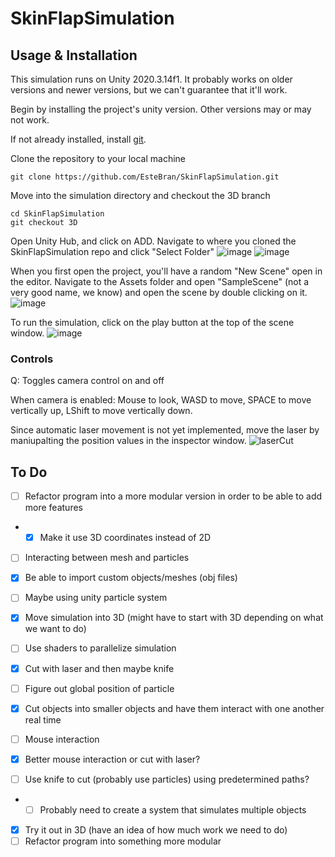 # SkinFlapSimulation

## Usage & Installation
This simulation runs on Unity 2020.3.14f1. It probably works on older versions and newer versions, but we can't guarantee that it'll work.

Begin by installing the project's unity version. Other versions may or may not work.

If not already installed, install [git](https://git-scm.com/).

Clone the repository to your local machine
```
git clone https://github.com/EsteBran/SkinFlapSimulation.git
```
Move into the simulation directory and checkout the 3D branch

```
cd SkinFlapSimulation
git checkout 3D
```
Open Unity Hub, and click on ADD. Navigate to where you cloned the SkinFlapSimulation repo and click "Select Folder"
![image](https://user-images.githubusercontent.com/15898988/131772190-01be6238-1f5d-4000-a60c-424fe7fd16eb.png)
![image](https://user-images.githubusercontent.com/15898988/131772224-c79fb23d-2508-4263-b46b-30ac90df032f.png)


When you first open the project, you'll have a random "New Scene" open in the editor. Navigate to the Assets folder and open "SampleScene" (not a very good name, we know) and open the scene by double clicking on it.
![image](https://user-images.githubusercontent.com/15898988/131772377-8c19aff6-284b-46e1-9b68-62cb468f238c.png)

To run the simulation, click on the play button at the top of the scene window. 
![image](https://user-images.githubusercontent.com/15898988/131772453-c29725d0-8f31-4067-a893-d2058504ebde.png)

### Controls
Q: Toggles camera control on and off

When camera is enabled: Mouse to look, WASD to move, SPACE to move vertically up, LShift to move vertically down.

Since automatic laser movement is not yet implemented, move the laser by maniupalting the position values in the inspector window.
![laserCut](https://user-images.githubusercontent.com/15898988/131772926-dbe607ff-c949-45a7-a9e7-45c9430b53aa.gif)


## To Do

- [ ] Refactor program into a more modular version in order to be able to add more features
- - [x] Make it use 3D coordinates instead of 2D
- [ ] Interacting between mesh and particles
- [x] Be able to import custom objects/meshes (obj files)
- [ ] Maybe using unity particle system
- [x] Move simulation into 3D (might have to start with 3D depending on what we want to do)
- [ ] Use shaders to parallelize simulation
- [x] Cut with laser and then maybe knife
- [ ] Figure out global position of particle
- [x] Cut objects into smaller objects and have them interact with one another real time 
- [ ] Mouse interaction

- [x] Better mouse interaction or cut with laser?
- [ ] Use knife to cut (probably use particles) using predetermined paths?
- - [ ] Probably need to create a system that simulates multiple objects
- [x] Try it out in 3D (have an idea of how much work we need to do)
- [ ] Refactor program into something more modular
